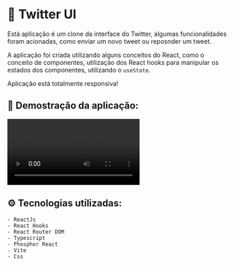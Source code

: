 # 🔖 Twitter UI

  Está aplicação é um clone da interface do Twitter, algumas funcionalidades foram acionadas, como enviar um novo tweet ou reposnder um tweet. 

  A aplicação foi criada utilizando alguns conceitos do React, como o conceito de componentes, utilização dos React hooks para manipular os estados dos componentes, utilizando o `useState`. 

  Aplicação está totalmente responsiva!  

## 🎯 Demostração da aplicação:

  <video>
    <source src="/public/Twitter UI.mp4" type="video/mp4" />
  </video>

## ⚙️ Tecnologias utilizadas:
    
    - ReactJs
    - React Hooks
    - React Router DOM
    - Typescript
    - Phosphor React
    - Vite
    - Css


